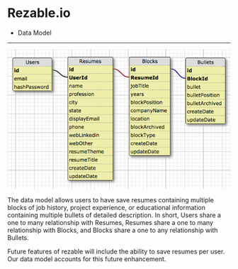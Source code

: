 # Rezable.io #

* Data Model

---
![Data Model](rezable_data_model.png)


The data model allows users to have save resumes containing multiple blocks of job history, project experience, or educational information containing multiple bullets of detailed description. In short, Users share a one to many relationship with Resumes, Resumes share a one to many relationship with Blocks, and Blocks share a one to any relationship with Bullets.

Future features of rezable will include the ability to save resumes per user. Our data model accounts for this future enhancement.
